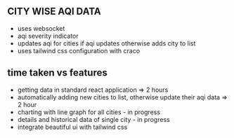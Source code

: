 ## CITY WISE AQI DATA

- uses websocket
- aqi severity indicator
- updates aqi for cities if aqi updates otherwise adds city to list
- uses tailwind css configuration with craco

## time taken vs features

- getting data in standard react application => 2 hours
- automatically adding new cities to list, otherwise update their aqi data => 2 hour
- charting with line graph for all cities - in progress
- details and historical data of single city - in progress
- integrate beautiful ui with tailwind css
